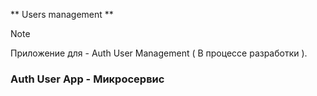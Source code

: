 ** Users management **

> [!NOTE]
> Приложение для - Auth User Management ( В процессе разработки ).


### Auth User App - Микросервис 



